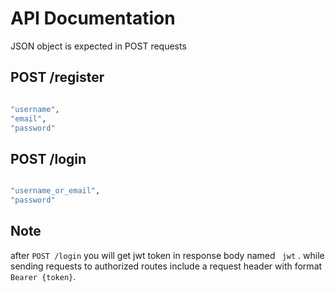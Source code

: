 # API Documentation

JSON object is expected in POST requests

## POST /register

```bash

"username",
"email",
"password"

```

## POST /login

```bash

"username_or_email",
"password"

```
## Note 
after ```POST /login``` you will get jwt token in response body named ``` jwt``` .
while sending requests to authorized routes include a request header with format ```Bearer {token}```. 






